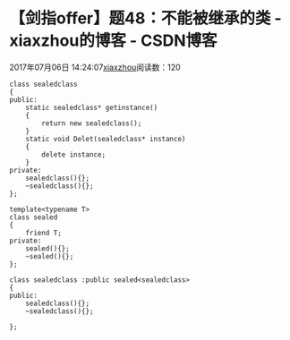 # 【剑指offer】题48：不能被继承的类 - xiaxzhou的博客 - CSDN博客





2017年07月06日 14:24:07[xiaxzhou](https://me.csdn.net/xiaxzhou)阅读数：120








```
class sealedclass
{
public:
    static sealedclass* getinstance()
    {
        return new sealedclass();
    }
    static void Delet(sealedclass* instance)
    {
        delete instance;
    }
private:
    sealedclass(){};
    ~sealedclass(){};
};
```

```
template<typename T>
class sealed
{
    friend T;
private:
    sealed(){};
    ~sealed(){};
};

class sealedclass :public sealed<sealedclass>
{
public:
    sealedclass(){};
    ~sealedclass(){};

};
```



